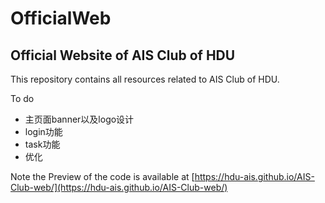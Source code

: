 # OfficialWeb

## Official Website of AIS Club of HDU


This repository contains all resources related to AIS Club of HDU. 

To do
* 主页面banner以及logo设计 
* login功能
* task功能
* 优化

Note the Preview of the code is available at [https://hdu-ais.github.io/AIS-Club-web/](https://hdu-ais.github.io/AIS-Club-web/)